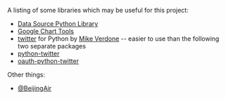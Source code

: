 A listing of some libraries which may be useful for this project:
  * [Data Source Python Library](http://code.google.com/apis/visualization/documentation/dev/gviz_api_lib.html)
  * [Google Chart Tools](http://code.google.com/apis/charttools/)
  * [twitter](https://github.com/sixohsix/twitter) for Python by [Mike Verdone](http://mike.verdone.ca/twitter/) -- easier to use than the following two separate packages
  * [python-twitter](http://code.google.com/p/python-twitter/)
  * [oauth-python-twitter](http://code.google.com/p/oauth-python-twitter/)

Other things:
  * [@BeijingAir](http://twitter.com/BeijingAir)